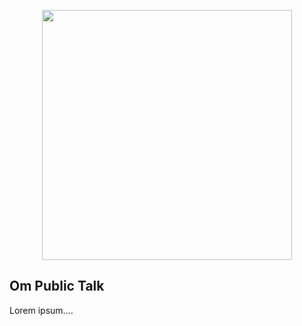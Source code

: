 <p align="center"><a href="https://public-talk.jwapp.info" target="_blank"><img src="" width="400"></a></p>

## Om Public Talk

Lorem ipsum....
